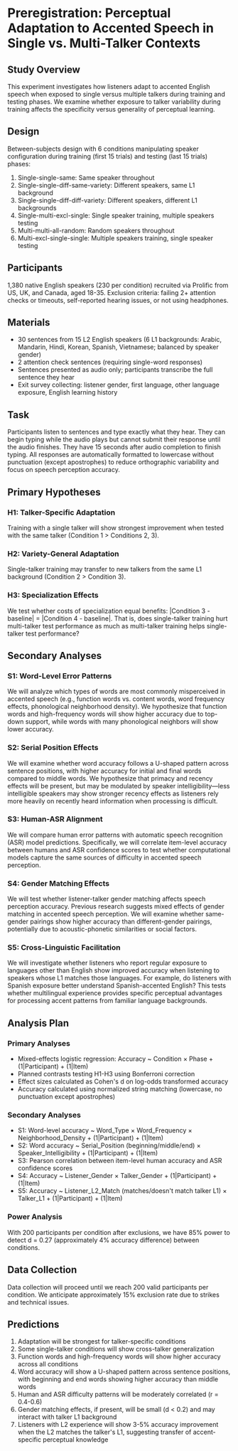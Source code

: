 # Preregistration: Perceptual Adaptation to Accented Speech in Single vs. Multi-Talker Contexts

## Study Overview
This experiment investigates how listeners adapt to accented English speech when exposed to single versus multiple talkers during training and testing phases. We examine whether exposure to talker variability during training affects the specificity versus generality of perceptual learning.

## Design
Between-subjects design with 6 conditions manipulating speaker configuration during training (first 15 trials) and testing (last 15 trials) phases:
1. Single-single-same: Same speaker throughout
2. Single-single-diff-same-variety: Different speakers, same L1 background
3. Single-single-diff-diff-variety: Different speakers, different L1 backgrounds  
4. Single-multi-excl-single: Single speaker training, multiple speakers testing
5. Multi-multi-all-random: Random speakers throughout
6. Multi-excl-single-single: Multiple speakers training, single speaker testing

## Participants
1,380 native English speakers (230 per condition) recruited via Prolific from US, UK, and Canada, aged 18-35. Exclusion criteria: failing 2+ attention checks or timeouts, self-reported hearing issues, or not using headphones.

## Materials
- 30 sentences from 15 L2 English speakers (6 L1 backgrounds: Arabic, Mandarin, Hindi, Korean, Spanish, Vietnamese; balanced by speaker gender)
- 2 attention check sentences (requiring single-word responses)
- Sentences presented as audio only; participants transcribe the full sentence they hear
- Exit survey collecting: listener gender, first language, other language exposure, English learning history

## Task
Participants listen to sentences and type exactly what they hear. They can begin typing while the audio plays but cannot submit their response until the audio finishes. They have 15 seconds after audio completion to finish typing. All responses are automatically formatted to lowercase without punctuation (except apostrophes) to reduce orthographic variability and focus on speech perception accuracy.

## Primary Hypotheses
### H1: Talker-Specific Adaptation
Training with a single talker will show strongest improvement when tested with the same talker (Condition 1 > Conditions 2, 3).

### H2: Variety-General Adaptation  
Single-talker training may transfer to new talkers from the same L1 background (Condition 2 > Condition 3).

### H3: Specialization Effects
We test whether costs of specialization equal benefits: |Condition 3 - baseline| = |Condition 4 - baseline|. That is, does single-talker training hurt multi-talker test performance as much as multi-talker training helps single-talker test performance?

## Secondary Analyses
### S1: Word-Level Error Patterns
We will analyze which types of words are most commonly misperceived in accented speech (e.g., function words vs. content words, word frequency effects, phonological neighborhood density). We hypothesize that function words and high-frequency words will show higher accuracy due to top-down support, while words with many phonological neighbors will show lower accuracy.

### S2: Serial Position Effects
We will examine whether word accuracy follows a U-shaped pattern across sentence positions, with higher accuracy for initial and final words compared to middle words. We hypothesize that primacy and recency effects will be present, but may be modulated by speaker intelligibility—less intelligible speakers may show stronger recency effects as listeners rely more heavily on recently heard information when processing is difficult.

### S3: Human-ASR Alignment
We will compare human error patterns with automatic speech recognition (ASR) model predictions. Specifically, we will correlate item-level accuracy between humans and ASR confidence scores to test whether computational models capture the same sources of difficulty in accented speech perception.

### S4: Gender Matching Effects
We will test whether listener-talker gender matching affects speech perception accuracy. Previous research suggests mixed effects of gender matching in accented speech perception. We will examine whether same-gender pairings show higher accuracy than different-gender pairings, potentially due to acoustic-phonetic similarities or social factors.

### S5: Cross-Linguistic Facilitation
We will investigate whether listeners who report regular exposure to languages other than English show improved accuracy when listening to speakers whose L1 matches those languages. For example, do listeners with Spanish exposure better understand Spanish-accented English? This tests whether multilingual experience provides specific perceptual advantages for processing accent patterns from familiar language backgrounds.

## Analysis Plan
### Primary Analyses
- Mixed-effects logistic regression: Accuracy ~ Condition × Phase + (1|Participant) + (1|Item)
- Planned contrasts testing H1-H3 using Bonferroni correction
- Effect sizes calculated as Cohen's d on log-odds transformed accuracy
- Accuracy calculated using normalized string matching (lowercase, no punctuation except apostrophes)

### Secondary Analyses  
- S1: Word-level accuracy ~ Word_Type × Word_Frequency × Neighborhood_Density + (1|Participant) + (1|Item)
- S2: Word accuracy ~ Serial_Position (beginning/middle/end) × Speaker_Intelligibility + (1|Participant) + (1|Item)
- S3: Pearson correlation between item-level human accuracy and ASR confidence scores
- S4: Accuracy ~ Listener_Gender × Talker_Gender + (1|Participant) + (1|Item)
- S5: Accuracy ~ Listener_L2_Match (matches/doesn't match talker L1) × Talker_L1 + (1|Participant) + (1|Item)

### Power Analysis
With 200 participants per condition after exclusions, we have 85% power to detect d = 0.27 (approximately 4% accuracy difference) between conditions.

## Data Collection
Data collection will proceed until we reach 200 valid participants per condition. We anticipate approximately 15% exclusion rate due to strikes and technical issues.

## Predictions
1. Adaptation will be strongest for talker-specific conditions
2. Some single-talker conditions will show cross-talker generalization
3. Function words and high-frequency words will show higher accuracy across all conditions
4. Word accuracy will show a U-shaped pattern across sentence positions, with beginning and end words showing higher accuracy than middle words
5. Human and ASR difficulty patterns will be moderately correlated (r = 0.4-0.6)
6. Gender matching effects, if present, will be small (d < 0.2) and may interact with talker L1 background
7. Listeners with L2 experience will show 3-5% accuracy improvement when the L2 matches the talker's L1, suggesting transfer of accent-specific perceptual knowledge
